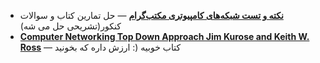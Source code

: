 - **[نکته و تست شبکه‌های کامپیوتری مکتب‌گرام](https://www.aparat.com/playlist/413357)** —  حل تمارین کتاب و سوالات کنکور(تشریحی حل می شه)
- **[Computer Networking Top Down Approach Jim Kurose and Keith W. Ross]()** — کتاب خوبیه (: ارزش داره که بخونید

